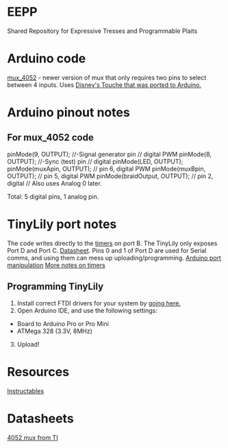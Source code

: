 # EEPP
Shared Repository for Expressive Tresses and Programmable Plaits

# Arduino code
[mux_4052](https://github.com/cdierk/EEPP/tree/master/4052_mux_test_code) - newer version of mux that only requires two pins to select between 4 inputs. Uses [Disney's Touche that was ported to Arduino.](http://www.instructables.com/id/Touche-for-Arduino-Advanced-touch-sensing/)

# Arduino pinout notes
## For mux_4052 code
  pinMode(9, OUTPUT);       //-Signal generator pin  // digital PWM
  pinMode(8, OUTPUT);       //-Sync (test) pin       // digital
  pinMode(LED, OUTPUT);
  pinMode(muxApin, OUTPUT);                          // pin 6, digital PWM
  pinMode(muxBpin, OUTPUT);                          // pin 5, digital PWM
  pinMode(braidOutput, OUTPUT);                      // pin 2, digital
  // Also uses Analog 0 later.
  
  Total: 5 digital pins, 1 analog pin.

# TinyLily port notes
The code writes directly to the [timers](https://playground.arduino.cc/Main/TimerPWMCheatsheet) on port B. 
The TinyLily only exposes Port D and Port C. [Datasheet](https://cdn.shopify.com/s/files/1/1125/2198/files/ASM2101_Rev3.pdf?1845274497776763656). 
Pins 0 and 1 of Port D are used for Serial comms, and using them can mess up uploading/programming.
[Arduino port manipulation](https://playground.arduino.cc/Learning/PortManipulation)
[More notes on timers](http://forum.arduino.cc/index.php?topic=43581.0)

## Programming TinyLily
1. Install correct FTDI drivers for your system by [going here.](http://www.ftdichip.com/Drivers/VCP.htm)
2. Open Arduino IDE, and use the following settings:
- Board to Arduino Pro or Pro Mini
- ATMega 328 (3.3V, 8MHz)
3. Upload!

# Resources
[Instructables](http://www.instructables.com/id/Touche-for-Arduino-Advanced-touch-sensing/)

# Datasheets
[4052 mux from TI](http://www.ti.com/lit/ds/symlink/cd4051b.pdf)
